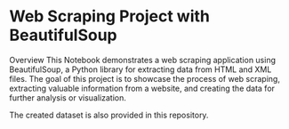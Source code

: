 
# Web Scraping Project with BeautifulSoup
Overview
This Notebook demonstrates a web scraping application using BeautifulSoup, a Python library for extracting data from HTML and XML files. The goal of this project is to showcase the process of web scraping, extracting valuable information from a website, and creating the data for further analysis or visualization.

The created dataset is also provided in this repository.
